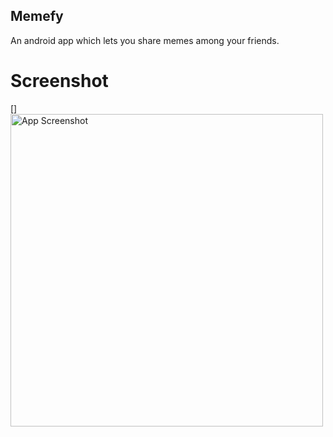 ## Memefy
An android app which lets you share memes among your friends. 

# Screenshot

[<img align="left" alt="App Screenshot" width="500px" src="https://user-images.githubusercontent.com/52751750/115365489-0eec9a80-a1e2-11eb-8f62-534bbcee759c.png" />]
